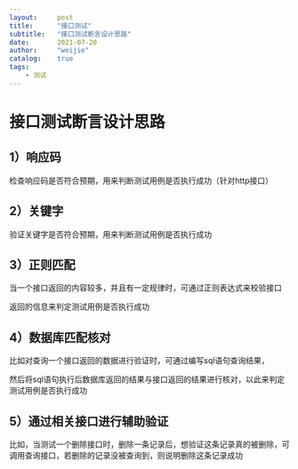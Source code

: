 ```yaml
---
layout:     post
title:      "接口测试"
subtitle:   "接口测试断言设计思路"
date:       2021-07-20
author:     "weijie"
catalog:    true
tags:
    - 测试
---
```


# 接口测试断言设计思路

## 1）响应码

检查响应码是否符合预期，用来判断测试用例是否执行成功（针对http接口）

 

## 2）关键字

验证关键字是否符合预期，用来判断测试用例是否执行成功

 

## 3）正则匹配

当一个接口返回的内容较多，并且有一定规律时，可通过正则表达式来校验接口

返回的信息来判定测试用例是否执行成功

 

## 4）数据库匹配核对

比如对查询一个接口返回的数据进行验证时，可通过编写sql语句查询结果，

然后将sql语句执行后数据库返回的结果与接口返回的结果进行核对，以此来判定测试用例是否执行成功

 

## 5）通过相关接口进行辅助验证

比如，当测试一个删除接口时，删除一条记录后，想验证这条记录真的被删除，可调用查询接口，若删除的记录没被查询到，则说明删除这条记录成功
